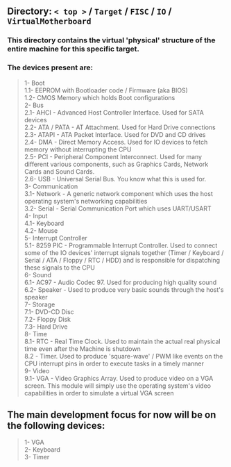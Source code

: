 ## **Directory:**  `< top >` / `Target` / `FISC` / `IO` / `VirtualMotherboard`  

### This directory contains the virtual 'physical' structure of the entire machine for this specific target.

### The devices present are:
> 1- Boot  
    1.1- EEPROM with Bootloader code / Firmware (aka BIOS)  
    1.2- CMOS Memory which holds Boot configurations  
> 2- Bus  
    2.1- AHCI - Advanced Host Controller Interface. Used for SATA devices  
    2.2- ATA / PATA - AT Attachment. Used for Hard Drive connections  
    2.3- ATAPI - ATA Packet Interface. Used for DVD and CD drives  
    2.4- DMA - Direct Memory Access. Used for IO devices to fetch memory without interrupting the CPU  
    2.5- PCI - Peripheral Component Interconnect. Used for many different various components, such as Graphics Cards, Network Cards and Sound Cards.  
    2.6- USB - Universal Serial Bus. You know what this is used for.  
> 3- Communication  
    3.1- Network - A generic network component which uses the host operating system's networking capabilities  
    3.2- Serial - Serial Communication Port which uses UART/USART  
> 4- Input  
    4.1- Keyboard  
    4.2- Mouse  
> 5- Interrupt Controller  
    5.1- 8259 PIC - Programmable Interrupt Controller. Used to connect some of the IO devices' interrupt signals together (Timer / Keyboard / Serial / ATA / Floppy / RTC / HDD) and is responsible for dispatching these signals to the CPU  
> 6- Sound  
    6.1- AC97 - Audio Codec 97. Used for producing high quality sound  
    6.2- Speaker - Used to produce very basic sounds through the host's speaker  
> 7- Storage  
    7.1- DVD-CD Disc  
    7.2- Floppy Disk  
    7.3- Hard Drive  
> 8- Time  
    8.1- RTC - Real Time Clock. Used to maintain the actual real physical time even after the Machine is shutdown  
    8.2 - Timer. Used to produce 'square-wave' / PWM like events on the CPU interrupt pins in order to execute tasks in a timely manner  
> 9- Video  
    9.1- VGA - Video Graphics Array. Used to produce video on a VGA screen. This module will simply use the operating system's video capabilities in order to simulate a virtual VGA screen  

## The main development focus for now will be on the following devices:  
> 1- VGA  
> 2- Keyboard  
> 3- Timer  